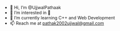 - 👋 Hi, I’m @UjjwalPathaak
- 👀 I’m interested in :shrug:
- 🌱 I’m currently learning C++ and Web Development
- 📫 Reach me at pathak2002ujjwal@gmail.com

<!---
UjjwalPathaak/UjjwalPathaak is a ✨ special ✨ repository because its `README.md` (this file) appears on your GitHub profile.
You can click the Preview link to take a look at your changes.
--->
